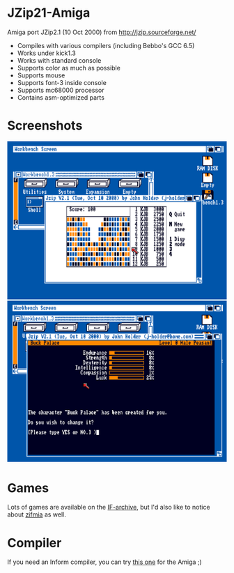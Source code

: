 # JZip21-Amiga
Amiga port JZip2.1 (10 Oct 2000) from http://jzip.sourceforge.net/

* Compiles with various compilers (including Bebbo's GCC 6.5)
* Works under kick1.3
* Works with standard console
* Supports color as much as possible
* Supports mouse
* Supports font-3 inside console
* Supports mc68000 processor
* Contains asm-optimized parts

# Screenshots
![JZip2.1 playing SameGame.z5 on an A500 (KS1.3, mc68000, 512Kb chip)](https://github.com/Samuel-DEVULDER/JZip21-Amiga/blob/main/screenshots/Jzip-playing-SameGame.png?raw=true)
![JZip2.1 playing BZbeta.z5 on an A500 (KS1.3, mc68000, 512Kb chip)](https://github.com/Samuel-DEVULDER/JZip21-Amiga/blob/main/screenshots/Jzip-playing-BZBeta.png?raw=true)

# Games

Lots of games are available on the [IF-archive](https://www.ifarchive.org/indexes/if-archive/), but I'd also like to notice about [zifmia](https://github.com/jeffnyman/zifmia) as well.

# Compiler 

If you need an Inform compiler, you can try [this one](https://github.com/Samuel-DEVULDER/Inform6-Amiga) for the Amiga ;)
